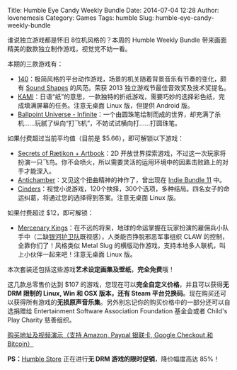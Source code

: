 Title: Humble Eye Candy Weekly Bundle
Date: 2014-07-04 12:28
Author: lovenemesis
Category: Games
Tags: humble
Slug: humble-eye-candy-weekly-bundle

谁说独立游戏都是怀旧 8位机风格的？本周的 Humble Weekly Bundle
带来画面精美的数款独立制作游戏，视觉党不妨一看。

本期的三款游戏有：

-   [140](http://game140.com/)：极简风格的平台动作游戏，场景的机关随着背景音乐有节奏的变化，颇有
    [Sound Shapes](http://www.soundshapesgame.com/home/public.html)
    的风范。荣获 2013 独立游戏节最佳音效奖及技术奖提名。
-   [KAMI](http://www.stateofplaygames.com/work/kami/)：日语“纸”的意思，一款独特的折纸游戏，需要巧妙的选择彩色纸，完成填满屏幕的任务。注意无桌面
    Linux 版，但提供 Android 版。
-   [Ballpoint Universe -
    Infinite](http://www.arachnidgames.com/bpu/)：一个由圆珠笔绘制而成的世界，却充满了杀机……玩腻了纵向“打飞机”，不妨试试横向打……打圆珠笔。

如果付费超过当前平均值（目前是 $5.66），即可解锁以下游戏：

-   [Secrets of Rætikon +
    Artbook](http://www.secrets-of-raetikon.com/)：2D
    开放世界探索游戏，不过这一次玩家将扮演一只飞鸟。你不会喷火，所以需要灵活的运用环境中的因素击败路上的对手才能深入。
-   [Antichamber](http://www.antichamber-game.com/)：又见这个扭曲精神的神作了，曾出现在
    [Indie Bundle
    11](https://linuxtoy.org/archives/humble-indie-bundle-11.html) 中。
-   [Cinders](http://moacube.com/games/cinders/)：视觉小说游戏，120个抉择，300个选项，多种结局。四名女子的命运纠葛，将通过您的选择得到答案。注意无桌面
    Linux 版。

如果付费超过 $12，即可解锁：

-   [Mercenary
    Kings](http://mercenarykings.com/)：在不远的将来，地球的命运掌握在玩家扮演的雇佣兵小队手中（二缺[银河护卫队](http://movie.mtime.com/175195/)既视感），人类能否挣脱邪恶军事组织
    CLAW 的控制，全靠你们了！风格类似 Metal Slug
    的横版动作游戏，支持本地多人联机，叫上小伙伴一起来吧！注意无桌面
    Linux 版。

本次套装还包括这些游戏**艺术设定画集及壁纸**，**完全免费**哦！

这几款总零售价达到 $107
的游戏，您现在可以**完全自定义价格**，并且可以获得**无 DRM 限制的 Linux,
Win 和 OSX 版本，还有 Steam
平台兑换码**。现在购买还可以获得所有游戏的**无损原声音乐集**。另外别忘记你的购买价格中的一部分还可以自选捐赠给
Entertainment Software Association Foundation 基金会或者 Child's Play
Charity 慈善组织。

[购买地址及视频演示（支持 Amazon, Paypal 银联卡, Google Checkout 和
Bitcoin）](https://www.humblebundle.com/weekly)

**PS：**[Humble Store](https://www.humblebundle.com/store) 正在进行**无
DRM 游戏的限时促销**，降价幅度高达 85%！

